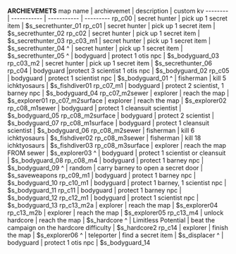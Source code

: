 **ARCHIEVEMETS**
map name | archievemet | description | custom kv
-------- | ----------- | ----------- | ---------
rp_c00 | secret hunter | pick up 1 secret item | $s_secrethunter_01
rp_c01 | secret hunter | pick up 1 secret item | $s_secrethunter_02
rp_c02 | secret hunter | pick up 1 secret item | $s_secrethunter_03
rp_c03_m1 | secret hunter | pick up 1 secret item | $s_secrethunter_04
^ | secret hunter | pick up 1 secret item | $s_secrethunter_05
^ | bodyguard | protect 1 otis npc | $s_bodyguard_03
rp_c03_m2 | secret hunter | pick up 1 secret item | $s_secrethunter_06
rp_c04 | bodyguard |protect 3 scientist 1 otis npc | $s_bodyguard_02
rp_c05 | bodyguard | protect 1 scientist npc | $s_bodyguard_01
^ | fisherman | kill 5 ichktyosaurs | $s_fishdiver01
rp_c07_m1 | bodyguard | protect 2 scientist, 1 barney npc | $s_bodyguard_04
rp_c07_m2sewer | explorer | reach the map | $s_explorer01
rp_c07_m2surface | explorer | reach the map | $s_explorer02
rp_c08_m1sewer | bodyguard | protect 1 cleansuit scientist | $s_bodyguard_05
rp_c08_m2surface | bodyguard | protect 2 scientist | $s_bodyguard_07
rp_c08_m1surface | bodyguard | protect 1 cleansuit scientist | $s_bodyguard_06
rp_c08_m2sewer | fisherman | kill 6 ichktyosaurs | $s_fishdiver02
rp_c08_m3sewer | fisherman | kill 18 ichktyosaurs | $s_fishdiver03
rp_c08_m3surface | explorer | reach the map FROM sewer | $s_explorer03
^ | bodyguard | protect 1 scientist or cleansuit | $s_bodyguard_08
rp_c08_m4 | bodyguard | protect 1 barney npc | $s_bodyguard_09
^ | random | carry barney to open a secret door | $s_saveweapons
rp_c09_m1 | bodyguard | protect 1 barney npc | $s_bodyguard_10
rp_c10_m1 | bodyguard | protect 1 barney, 1 scientist npc | $s_bodyguard_11
rp_c11 | bodyguard | protect 1 barney npc | $s_bodyguard_12
rp_c12_m1 | bodyguard | protect 1 scientist npc | $s_bodyguard_13
rp_c13_m2a | explorer | reach the map | $s_explorer04
rp_c13_m2b | explorer | reach the map | $s_explorer05
rp_c13_m4 | unlock hardcore | reach the map | $s_hardcore
^ | Limitless Potential | beat the campaign on the hardcore difficulty | $s_hardcore2
rp_c14 | explorer | finish the map | $s_explorer06
^ | teleporter | find a secret item | $s_displacer
^ | bodyguard | protect 1 otis npc | $s_bodyguard_14
